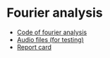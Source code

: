 # Fourier analysis

 - [Code of fourier analysis](Guesser_algorithm.py)
 - [Audio files (for testing)](SoundFiles)
 - [Report card](Report.md)
